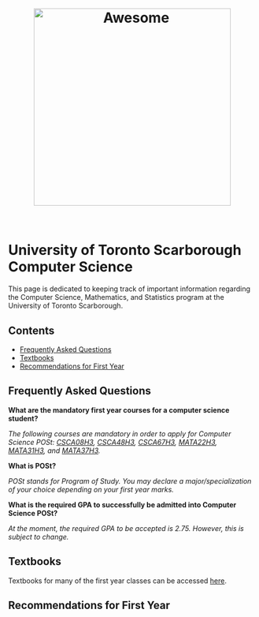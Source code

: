 <h1 align="center">
	<img width="400" src="https://upload.wikimedia.org/wikipedia/commons/thumb/f/f0/2008-07-25_Geese_over_01.svg/2000px-2008-07-25_Geese_over_01.svg.png" alt="Awesome">
	<br>
	<br>
</h1>

# University of Toronto Scarborough Computer Science
This page is dedicated to keeping track of important information regarding the Computer Science, Mathematics, and Statistics program at the University of Toronto Scarborough. 

## Contents

- [Frequently Asked Questions](#frequently-asked-questions)
- [Textbooks](#textbooks)
- [Recommendations for First Year](#recommendations-for-first-year)

## Frequently Asked Questions

**What are the mandatory first year courses for a computer science student?**

*The following courses are mandatory in order to apply for Computer Science POSt: [CSCA08H3](https://utsc.calendar.utoronto.ca/course/CSCA08H3), [CSCA48H3](https://utsc.calendar.utoronto.ca/course/CSCA48H3), [CSCA67H3](https://utsc.calendar.utoronto.ca/course/CSCA67H3), [MATA22H3](https://utsc.calendar.utoronto.ca/course/MATA22H3), [MATA31H3](https://utsc.calendar.utoronto.ca/course/MATA31H3), and [MATA37H3](https://utsc.calendar.utoronto.ca/course/MATA37H3).*

**What is POSt?**

*POSt stands for Program of Study. You may declare a major/specialization of your choice depending on your first year marks.*

**What is the required GPA to successfully be admitted into Computer Science POSt?**

*At the moment, the required GPA to be accepted is 2.75. However, this is subject to change.*

## Textbooks

Textbooks for many of the first year classes can be accessed [here](https://drive.google.com/drive/folders/0BxrdNKPmoDq-N2s0ekxlY0NWd0k).

## Recommendations for First Year
